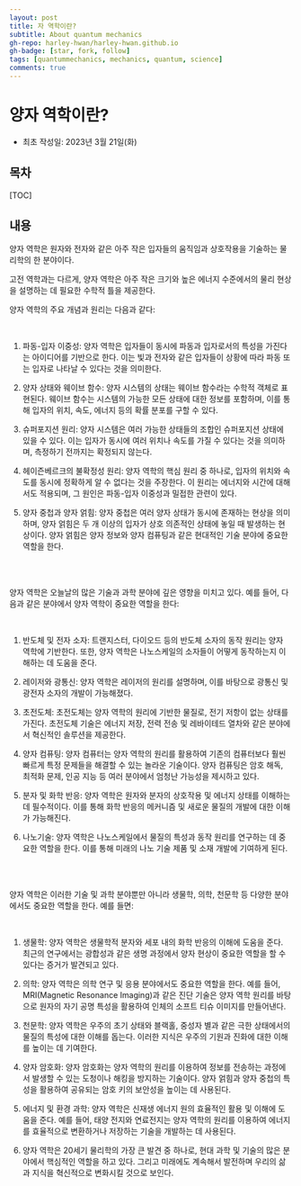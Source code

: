 ```yaml
---
layout: post
title: 자 역학이란?
subtitle: About quantum mechanics
gh-repo: harley-hwan/harley-hwan.github.io
gh-badge: [star, fork, follow]
tags: [quantummechanics, mechanics, quantum, science]
comments: true
---
```


# 양자 역학이란?

- 최초 작성일: 2023년 3월 21일(화)

## 목차

[TOC]

## 내용

양자 역학은 원자와 전자와 같은 아주 작은 입자들의 움직임과 상호작용을 기술하는 물리학의 한 분야이다. 

고전 역학과는 다르게, 양자 역학은 아주 작은 크기와 높은 에너지 수준에서의 물리 현상을 설명하는 데 필요한 수학적 틀을 제공한다. 

양자 역학의 주요 개념과 원리는 다음과 같다:

<br/>

1. 파동-입자 이중성: 양자 역학은 입자들이 동시에 파동과 입자로서의 특성을 가진다는 아이디어를 기반으로 한다. 이는 빛과 전자와 같은 입자들이 상황에 따라 파동 또는 입자로 나타날 수 있다는 것을 의미한다.

2. 양자 상태와 웨이브 함수: 양자 시스템의 상태는 웨이브 함수라는 수학적 객체로 표현된다. 웨이브 함수는 시스템의 가능한 모든 상태에 대한 정보를 포함하며, 이를 통해 입자의 위치, 속도, 에너지 등의 확률 분포를 구할 수 있다.

3. 슈퍼포지션 원리: 양자 시스템은 여러 가능한 상태들의 조합인 슈퍼포지션 상태에 있을 수 있다. 이는 입자가 동시에 여러 위치나 속도를 가질 수 있다는 것을 의미하며, 측정하기 전까지는 확정되지 않는다.

4. 헤이즌베르크의 불확정성 원리: 양자 역학의 핵심 원리 중 하나로, 입자의 위치와 속도를 동시에 정확하게 알 수 없다는 것을 주장한다. 이 원리는 에너지와 시간에 대해서도 적용되며, 그 원인은 파동-입자 이중성과 밀접한 관련이 있다.

5. 양자 중첩과 양자 얽힘: 양자 중첩은 여러 양자 상태가 동시에 존재하는 현상을 의미하며, 양자 얽힘은 두 개 이상의 입자가 상호 의존적인 상태에 놓일 때 발생하는 현상이다. 양자 얽힘은 양자 정보와 양자 컴퓨팅과 같은 현대적인 기술 분야에 중요한 역할을 한다.

<br/>

<br/>

양자 역학은 오늘날의 많은 기술과 과학 분야에 깊은 영향을 미치고 있다. 예를 들어, 다음과 같은 분야에서 양자 역학이 중요한 역할을 한다:

<br/>

1. 반도체 및 전자 소자: 트랜지스터, 다이오드 등의 반도체 소자의 동작 원리는 양자 역학에 기반한다. 또한, 양자 역학은 나노스케일의 소자들이 어떻게 동작하는지 이해하는 데 도움을 준다.

2. 레이저와 광통신: 양자 역학은 레이저의 원리를 설명하며, 이를 바탕으로 광통신 및 광전자 소자의 개발이 가능해졌다.

3. 초전도체: 초전도체는 양자 역학의 원리에 기반한 물질로, 전기 저항이 없는 상태를 가진다. 초전도체 기술은 에너지 저장, 전력 전송 및 레바이테드 열차와 같은 분야에서 혁신적인 솔루션을 제공한다.

4. 양자 컴퓨팅: 양자 컴퓨터는 양자 역학의 원리를 활용하여 기존의 컴퓨터보다 훨씬 빠르게 특정 문제들을 해결할 수 있는 놀라운 기술이다. 양자 컴퓨팅은 암호 해독, 최적화 문제, 인공 지능 등 여러 분야에서 엄청난 가능성을 제시하고 있다.

5. 분자 및 화학 반응: 양자 역학은 원자와 분자의 상호작용 및 에너지 상태를 이해하는 데 필수적이다. 이를 통해 화학 반응의 메커니즘 및 새로운 물질의 개발에 대한 이해가 가능해진다.

6. 나노기술: 양자 역학은 나노스케일에서 물질의 특성과 동작 원리를 연구하는 데 중요한 역할을 한다. 이를 통해 미래의 나노 기술 제품 및 소재 개발에 기여하게 된다.

<br/>

<br/>

양자 역학은 이러한 기술 및 과학 분야뿐만 아니라 생물학, 의학, 천문학 등 다양한 분야에서도 중요한 역할을 한다. 예를 들면:

<br/>

1. 생물학: 양자 역학은 생물학적 분자와 세포 내의 화학 반응의 이해에 도움을 준다. 최근의 연구에서는 광합성과 같은 생명 과정에서 양자 현상이 중요한 역할을 할 수 있다는 증거가 발견되고 있다.

2. 의학: 양자 역학은 의학 연구 및 응용 분야에서도 중요한 역할을 한다. 예를 들어, MRI(Magnetic Resonance Imaging)과 같은 진단 기술은 양자 역학 원리를 바탕으로 원자의 자기 공명 특성을 활용하여 인체의 소프트 티슈 이미지를 만들어낸다.

3. 천문학: 양자 역학은 우주의 초기 상태와 블랙홀, 중성자 별과 같은 극한 상태에서의 물질의 특성에 대한 이해를 돕는다. 이러한 지식은 우주의 기원과 진화에 대한 이해를 높이는 데 기여한다.

4. 양자 암호화: 양자 암호화는 양자 역학의 원리를 이용하여 정보를 전송하는 과정에서 발생할 수 있는 도청이나 해킹을 방지하는 기술이다. 양자 얽힘과 양자 중첩의 특성을 활용하여 공유되는 암호 키의 보안성을 높이는 데 사용된다.

5. 에너지 및 환경 과학: 양자 역학은 신재생 에너지 원의 효율적인 활용 및 이해에 도움을 준다. 예를 들어, 태양 전지와 연료전지는 양자 역학의 원리를 이용하여 에너지를 효율적으로 변환하거나 저장하는 기술을 개발하는 데 사용된다.

6. 양자 역학은 20세기 물리학의 가장 큰 발견 중 하나로, 현대 과학 및 기술의 많은 분야에서 핵심적인 역할을 하고 있다. 그리고 미래에도 계속해서 발전하며 우리의 삶과 지식을 혁신적으로 변화시킬 것으로 보인다.
